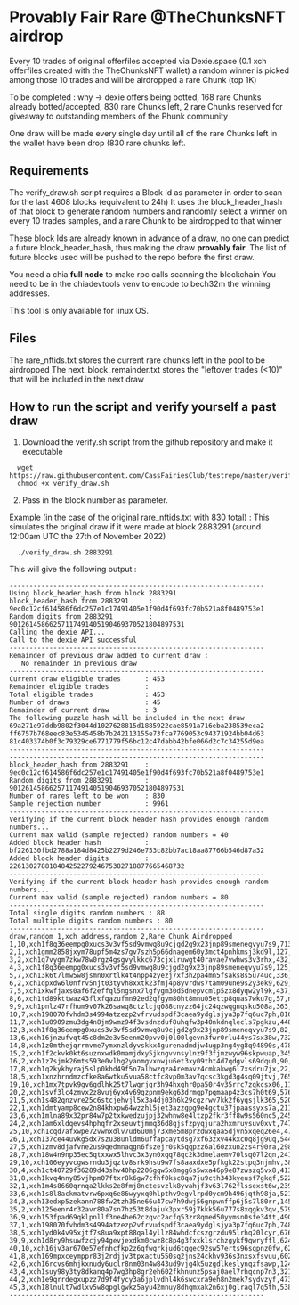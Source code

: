 # Provably Fair Rare @TheChunksNFT airdrop
Every 10 trades of original offerfiles accepted via Dexie.space (0.1 xch offerfiles created with the TheChunksNFT wallet) a random winner is picked among those 10 trades and will be airdropped a rare Chunk (top 1K)

To be completed : why -> dexie offers being botted, 168 rare Chunks already botted/accepted, 830 rare Chunks left, 2 rare Chunks reserved for giveaway to outstanding members of the Phunk community

One draw will be made every single day until all of the rare Chunks left in the wallet have been drop (830 rare chunks left.

## Requirements
The verify_draw.sh script requires a Block Id as parameter in order to scan for the last 4608 blocks (equivalent to 24h)
It uses the block_header_hash of that block to generate random numbers and randomly select a winner on every 10 trades samples, and a rare Chunk to be airdropped to that winner

These block Ids are already known in advance of a draw, no one can predict a future block_header_hash, thus making the draw **provably fair**.
The list of future blocks used will be pushed to the repo before the first draw.

You need a chia **full node** to make rpc calls scanning the blockchain
You need to be in the chiadevtools venv to encode to bech32m the winning addresses.

This tool is only available for linux OS.

## Files
The rare_nftids.txt stores the current rare chunks left in the pool to be airdropped
The next_block_remainder.txt stores the "leftover trades (<10)" that will be included in the next draw

## How to run the script and verify yourself a past draw
1. Download the verify.sh script from the github repository and make it executable

```
  wget https://raw.githubusercontent.com/CassFairiesClub/testrepo/master/verify_draw.sh
  chmod +x verify_draw.sh
```

2. Pass in the block number as parameter.

Example (in the case of the original rare_nftids.txt with 830 total) :
This simulates the original draw if it were made at block 2883291 (around 12:00am UTC the 27th of November 2022)

```
  ./verify_draw.sh 2883291
```

This will give the following output :

```
----------------------------------------------------------------
Using block_header_hash from block 2883291
block_header_hash from 2883291     : 9ec0c12cf614586f6dc257e1c17491405e1f90d4f693fc70b521a8f0489753e1
Random digits from 2883291         : 90126145866257117491405190469370521804897531
Calling the dexie API... 
Call to the dexie API successful 
----------------------------------------------------------------
Remainder of previous draw added to current draw :
   No remainder in previous draw
----------------------------------------------------------------
Current draw eligible trades      : 453
Remainder eligible trades         : 
Total eligible trades             : 453
Number of draws                   : 45
Remainder of current draw         : 3
The following puzzle hash will be included in the next draw
69a271e97ddb9802f3044d1027628815d1885922cae8591a716eba238539eca2
ff6757b768eec83e5345458b7b242113155e73fca7769053c94371924bb04d63
81c403374b0f3c79329ce6771779f56bc12c47dabb42bfe066d2c7c34255d9ea
----------------------------------------------------------------
----------------------------------------------------------------
block_header_hash from 2883291    : 9ec0c12cf614586f6dc257e1c17491405e1f90d4f693fc70b521a8f0489753e1
Random digits from 2883291        : 90126145866257117491405190469370521804897531
Number of rares left to be won    : 830
Sample rejection number           : 9961
----------------------------------------------------------------
Verifying if the current block header hash provides enough random numbers...
Current max valid (sample rejected) random numbers = 40
Added block header hash           : bf226130fbd2788a184d8425b2279d246e753c82bb7ac18aa87766b546d87a32
Added block header digits         : 22613027881848425227924675382718877665468732
----------------------------------------------------------------
Verifying if the current block header hash provides enough random numbers...
Current max valid (sample rejected) random numbers = 80
----------------------------------------------------------------
Total single digits random numbers : 88
Total multiple digits random numbers : 80
----------------------------------------------------------------
draw,random 1,xch_address,random 2,Rare Chunk Airdropped
1,10,xch1f8q36eempg0xucs3v3vf5sd9vmwq8u9cjgd2g9x23jnp89smeneqvyu7s9,713,nft1n9vnzgg5ca63lrdc2ygzarxtw536zggh5nnj07d863ucjglamajsmhtgse
2,1,xch1gmm2858jxym78upf5m4zs7gv7szh5p66dnagem60y3mct4pnhkmsj3kd9l,127,nft14fy3unclcfk48jxph9d5yqrt8sq87xt9ymv7amxvpwsgkwer29ustr07t2
3,2,xch1q7vygm7zkw78w0rgz4gsgvylkkc673cjxlruwgt40ravae7vwhws3v3rhx,432,nft1q6nunls2cpm7nyx5dzkcp92ntsnn5laxty0ewy9jaw0ysgrr7x7qrhjvf9
4,3,xch1f8q36eempg0xucs3v3vf5sd9vmwq8u9cjgd2g9x23jnp89smeneqvyu7s9,125,nft1t47t6gn9we9zzvct772kmqpt2fdv66gw2yqpj3c82ynlv8uk67yqt65vtu
5,7,xch13k6t7lmw5w8jsmn0xrtlk4t4npp4zyezj7xf3h2pa4mn5fsaks8s5u74uc,336,nft1zfz3n6letdnmskh0x99mwlw6pvw448mgc6r9cxqkjw7d9akenwxsqx4zxx
6,2,xch1dpxdw6l0nfrv5njt03tyvh8xxtk23fmj4p8yvrdws7tam09une9s2y3ek9,629,nft18x7anyl8jqqp8as56chsh27952wjfzuvffj73xz2cwh2mp2eaftq2mv3rs
7,5,xch1xkwfjaxs0af6f2effql5ngsnx7lgfygm30d5dnepvcmlp5zx8dyqw2yl9k,437,nft1t32krnysmvgxr8rdky2eteddmevh50c5ljqhc8sm4qnau434qdas359tes
8,6,xch1td89kttwaz43flxfqazufmn92ed2qfgym80ht8mnu05ettp8quas7wku7g,57,nft1sdxw9ga956sn2pynp3qyej69wtkt7a5e83qqurj88j6g8xxwzk7s7w53a2
9,9,xch1pnlz47rfhum9v07k26sawq8ctzlcjq088cnyzz64jc24qzwqgnqsku508a,363,nft1xa3qdyjn7z90ewh5tlp4msa04c2wu89tfkw9urs07r5eg2x9hftsq90xvq
10,7,xch198070fvhdm3s4994atzezp2vfrvudspdf3caea9ydglsjya3p7fq6uc7ph,816,nft1f94y4ezmghxg00vhzqceuaep59cr0lmqsuaww2jtap83jewxn0wqk8wzga
11,7,xch1u0909zmu3dg4n8jm9wmz94f3vsdnzduf8uhqfw3p40nkdnqlecls7pgkzu,448,nft1qmuvhlqmzgh6pnk2sklk6pa5kjc3f9djdtp8gvssu256e52fejws5kehsk
12,3,xch1f8q36eempg0xucs3v3vf5sd9vmwq8u9cjgd2g9x23jnp89smeneqvyu7s9,82,nft126ewa2er0xk4fz9hnnlz3d0qts855a9cu6ymr4pkqdgatgf0jnqqclyd92
13,6,xch16jnzufvqt45c8dm2e3v5eenm20pvv0j0l00lgevn3fwr0rlu44ys7sx38w,732,nft1xl6czp5ny7m3kljunv4qlevrfzswsyy8c0m4tn3rgc7k5s2g0rvqj20jgx
14,8,xch1z0mthejqrrmvme7ymxnzldyvskkx4gurenadmdjw4ugp3ng4yg8q94890s,478,nft1rv7sg7pruqfgnmmvm9axvgu72atrukgssx9v6yqek0eshqr26z4sr23url
15,2,xch1f2ckvk0kt6suznxwdk0mamjdxy5jkngvvnsylnz9f3fjmzwyw96skpwuap,345,nft1ut9gsmt96u088wdk4afsykt9n99zge86yjrdtz5y5qlm25pwqnxqc44l2h
16,2,xch1z7sjmk26mts593e0vlhg2yanmgvxnwju6et3xy09tht4d7qdgvls69dqu0,90,nft19j4kwesx4pqgsgpnufgtw5cj0gw7fx4y47luqds4p0lwujhxxyusm22uf2
17,8,xch1q2kykhyraj5slp0khd49f5n7alhwzqza4remavz4cmkakwg6l7xsdru7jx,22,nft1kv2wh5wnqyjj7kearszsyu9l85s2g3pxt6x6rqd4mstq03xgw3qszu0m5w
18,5,xch1xnzhrndmzcfke8a6wtku5vua58ctfc8vp0m3av7qcsc3kgd3g4sq09jtvj,765,nft1hxe5mrzapc6tkmhnmzxdpjukr44dp5xgnq4admqdt9hrrt93m0cqep99r7
19,10,xch1mx7tpvk9gv6gdlhk25t7lwgrjqr3h94hxghr0pa50r4v35rrc7zqkcsx06,11,nft1hew0r3av5ux7aqnzr7qcz6fucwu2ttnxfkhg4scx3n8q72aqxqds2swx0y
20,2,xch1svf3lc4zmvx2z8vuj6yx4v69gzpnm9ekg63drmqp7pqmaap4z3cs7h0t69,576,nft153tje6q3mggccke2dkzjtvpg2vl8693up9e7zzwzd4jwa0h384mqq03e2g
21,5,xch1s482qnzvre25c6stcjehvjl5x3a4dj03h6k29cgzrwv7kk2f6yqsjlk365,520,nft1ja0kg6zs7xjxws3ejfd6uqejvdtdwe9xxuv35v9m2r0hkvknj8csree3lp
22,1,xch1dmtyamp8cew2n84khxpw64wzzhl5jet3azzgpg9e4gctu37jpaassyxs7a,211,nft1wafn3arxfvg54ucycg6wf8mhlkusjw3lrwu6w353a27ajen9lavsjacxv0
23,6,xch1mlna89x32pr84w7p2txkwedzujpj32whnw8e4ltzp2fkr3ff8w9s560nc5,245,nft1s6pjktee8zcmpg6n2wtjrc77lrgfgac8euhk5mwyhavenlyz0xnq0cfmdv
24,2,xch1am6xldqevs4hphqfr2xseuvtjmmq36d8qjsfzpyqjura2hxmruysuv0xvt,747,nft1atted99vkyty0sdtprmp8j9maqkq7nh00umknue359h2kr03k39qs94gr3
25,10,xch1cqd7afxwpe72vwnxdlv7ud6u0mj73xme5m8przdwxqaa5djvn5xqeq26e4,470,nft1fanla5kjsemdmlxp8fahjt5nz7dnkqj3wzfx9j0k9x0j8ctdsxassjdhp8
26,1,xch137ce44uvkg5dx7szu38unldm6uffapcaytdsg7xf63zxv44kxc0q8jg9uq,544,nft1lrcydh8nt38nnamkppz4mnt59lr8g9eacplph77lpsdxsw6qrd7qgllym7
27,5,xch1zmv8djafvne2us9qedmnaqgn6fszejr0sk5qqpzz6al60zxun2zs4r90ra,298,nft1yggxq6h79unrmqtzguc23qfhfry3tv8ja8tx0cxcnr3zhkxalqkqvnkf8j
28,7,xch18w4n9np35ec5qtxxwx5lhvc3x3yn0xqq78qc2k3dmelaemv70lsq07l2qn,241,nft1wfxxfgmnc5yy6yt6m38u70nwtdngcsqh22222jge479e82y8z8ss8jjj9c
29,10,xch106eyyvcgwsrndu3jqztv8srk9hsu9w7fs8aaxdxe5pfkgk22stpq3njmhv,386,nft1m0glyxt5pkult9q00fffcucp2kclmueffpqzgs20fqncp65td0ds9k5u0t
30,4,xch1ct40729f36289d43shv40hp2206gqw5x8mgg6s5wxa46p9e87zwszq5vx8,413,nft1urpzh6w8e3vrtjr9xd27q2javsdcq2nwpzqg023hjmdsm2x2mkls78636m
31,8,xch1kvq4nny85vjhpm07ftxr8k6gw7cfhf0ksc8qa7ju9cth343kyeusf7gkqf,522,nft1r6dk7zqznnk9w79096kjhs9jt9rgjetvj4s5gm8z342n6zh38z5qjpvrn7
32,1,xch1m4s8660qrnqa2lkks2e8fmj8nctesvzlk8yvahjf3v63l762flssexst6w,239,nft1d56x95jynywrls8vh7z5ngy35gk5dmp7dmhqq6jzg2kerhmtw7ws4e777u
33,6,xch1s8l8ackmatvrw6pxq6e86wyyxq0hlpthv9egvlrpd0ycm9h496jqth98ja,521,nft1q6d0m3yrj85efsueg37vj4u6ut0lvqalnjl3nutqq5w7aezndqns8mdvtx
34,3,xch13edxp5zekann788fw2tzh35ne66u47cw7h9dwj56gnpwnffp6j5s7l80rr,145,nft14ewet4tnq240p3km05zdxhgxrdf4luz8wkkfpx3qtlxnpy6ny43qqgw2ja
35,2,xch125eenr4r32avr80a7sn7hz53t8dajuk3pxr59j7kkk56u777s8xqgkv3qv,579,nft1tpvg9rxatjna6gvykasruq5sldtav5mzgdqcsdgpfmty4ryl4s4s37hwnn
36,9,xch153fpad69qklpnllf3ne4he62czqvc2acfq53zr8qmed50yymsn0sfe34tt,490,nft1qzeln88mq7lm96dnhdl76u2cr0ak8pqrgxvnwkswt34dmvljf5tq7j93mq
37,1,xch198070fvhdm3s4994atzezp2vfrvudspdf3caea9ydglsjya3p7fq6uc7ph,748,nft19dvum8vr5h6jgy5qqqukngank5xrqf5es4v0dr8khva34rcg9w5skugm7g
38,5,xch1yd0k4v95xjtf7s8ua9xpt88qal4yllz84whdcfcszgrzdu95lrhq20lcyr,676,nft1avmxqe8hkguwegrg08ytln6uqx78952w6v9u7vlgjk7s28lypresl5ynah
39,9,xch1d8ry9hsuwfzcjy94gevjexdkm0cwz8c8p4g3fxxklsrchzgykf9qwryffl,624,nft1qc2r2p5075xmgnz70ma0vdtglv52mc6tp76fca6v6phmlgwlunwsejnxnn
40,10,xch16jv3ar670e57efnhcfkp2z6qfwgrkjud6tggec92sw57erts96sqpnz0fw,62,nft1tr8s59mqmctvkzv5vaznwylnjlkypjxm30kk4vh5rzmkvmzg02cswxa3h2
41,8,xch169mpxceymppr83j2rdjjv3tpxactu550sq2jns24ckhv936s3nxsxfsvuu,602,nft1fg7glk3aqwvk7ddw3854muulccml9lrdvdum6drdhrrsq4ktpw3s9hr9t6
42,6,xch16rcvs6mhjkxnudy6uclr8nm03n4w843ud9vjg4k5uzgdlkeslynqzfsawp,124,nft162p9e0h2agqtkrsldvnwrev9xqh25vryqufugfkcqdy9aju95urqrakl5k
43,4,xch1suy98y3ty8dkanq4p7wg3hp8gr2eh602fkhnunz5psaj0ael7rhqcnp7n3,321,nft1kxte4p7alxazrf5de4kmfxtmhqnwcusswy564qqcktyhe3mcu4sq7sxasw
44,2,xch1e9qrrdegxupzz7d9f4fycy3a6jplvdhl4k6swcxra9eh8n2mek7sydvzyf,473,nft1jqlk9q83053d5sfghc6gcwfhwzx04nltctypchw9ykhzg3hhhkfsyecmsa
45,3,xch18lnult7wdlxv5w8qpglgwkz5ayu42mnuy8dhqmxak2n6xj0glraql7q5th,538,nft1dexp22nklttzas8e2t3t9eyf0u4nddjhywuyg0plkeyf5p3pzf4q3f6e4p
----------------------------------------------------------------

```
